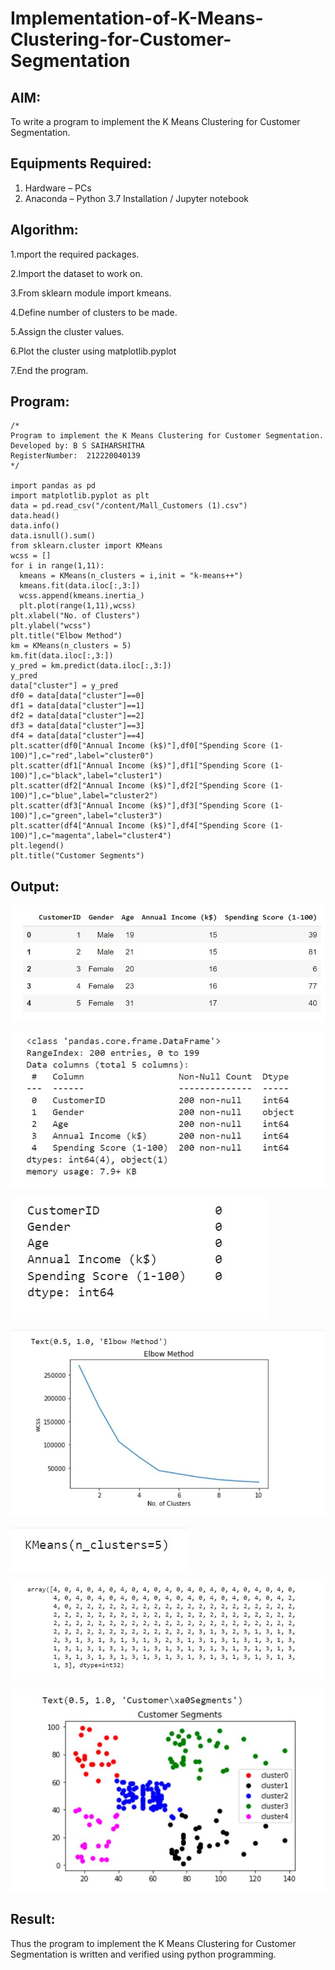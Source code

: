 # Implementation-of-K-Means-Clustering-for-Customer-Segmentation

## AIM:
To write a program to implement the K Means Clustering for Customer Segmentation.

## Equipments Required:
1. Hardware – PCs
2. Anaconda – Python 3.7 Installation / Jupyter notebook

## Algorithm:

1.mport the required packages.

2.Import the dataset to work on.

3.From sklearn module import kmeans.

4.Define number of clusters to be made.

5.Assign the cluster values.

6.Plot the cluster using matplotlib.pyplot

7.End the program.

## Program:
```
/*
Program to implement the K Means Clustering for Customer Segmentation.
Developed by: B S SAIHARSHITHA
RegisterNumber:  212220040139
*/

import pandas as pd
import matplotlib.pyplot as plt
data = pd.read_csv("/content/Mall_Customers (1).csv")
data.head()
data.info()
data.isnull().sum()
from sklearn.cluster import KMeans
wcss = []
for i in range(1,11): 
  kmeans = KMeans(n_clusters = i,init = "k-means++")
  kmeans.fit(data.iloc[:,3:])
  wcss.append(kmeans.inertia_)
  plt.plot(range(1,11),wcss)
plt.xlabel("No. of Clusters")
plt.ylabel("wcss")
plt.title("Elbow Method")
km = KMeans(n_clusters = 5)
km.fit(data.iloc[:,3:])
y_pred = km.predict(data.iloc[:,3:])
y_pred
data["cluster"] = y_pred
df0 = data[data["cluster"]==0]
df1 = data[data["cluster"]==1]
df2 = data[data["cluster"]==2]
df3 = data[data["cluster"]==3]
df4 = data[data["cluster"]==4]
plt.scatter(df0["Annual Income (k$)"],df0["Spending Score (1-100)"],c="red",label="cluster0")
plt.scatter(df1["Annual Income (k$)"],df1["Spending Score (1-100)"],c="black",label="cluster1")
plt.scatter(df2["Annual Income (k$)"],df2["Spending Score (1-100)"],c="blue",label="cluster2")
plt.scatter(df3["Annual Income (k$)"],df3["Spending Score (1-100)"],c="green",label="cluster3")
plt.scatter(df4["Annual Income (k$)"],df4["Spending Score (1-100)"],c="magenta",label="cluster4")
plt.legend()
plt.title("Customer Segments")
```

## Output:

![image](https://github.com/saiharshithabs/Implementation-of-K-Means-Clustering-for-Customer-Segmentation/blob/eb3b99f4632c3458594a6a64e520d01450504e9b/WhatsApp%20Image%202022-11-10%20at%2009.08.20.jpg)

![image](https://github.com/saiharshithabs/Implementation-of-K-Means-Clustering-for-Customer-Segmentation/blob/ed74452dd0715567bcd0e826f323734802c24c70/WhatsApp%20Image%202022-11-10%20at%2009.13.34.jpg)

![image](https://github.com/saiharshithabs/Implementation-of-K-Means-Clustering-for-Customer-Segmentation/blob/3944e23c74d113844e64bb58cb61f1f2a2ec2f18/WhatsApp%20Image%202022-11-10%20at%2009.16.12.jpg)

![image](https://github.com/saiharshithabs/Implementation-of-K-Means-Clustering-for-Customer-Segmentation/blob/8d604b4bbcf6b8bda84a6532d4983341efe4894c/WhatsApp%20Image%202022-11-10%20at%2009.18.04.jpg)

![image](https://github.com/saiharshithabs/Implementation-of-K-Means-Clustering-for-Customer-Segmentation/blob/562536077f8f5b5dba1005a67e527c7d079fcc72/WhatsApp%20Image%202022-11-10%20at%2009.20.10.jpg)

![image](https://github.com/saiharshithabs/Implementation-of-K-Means-Clustering-for-Customer-Segmentation/blob/1a72de3d0c5dcc43ce29bae76e5352409d51e02b/WhatsApp%20Image%202022-11-10%20at%2009.22.44.jpg)

![image](https://github.com/saiharshithabs/Implementation-of-K-Means-Clustering-for-Customer-Segmentation/blob/d4a61d3467b8693b992ed0030d7f9ce7e50a70a2/WhatsApp%20Image%202022-11-10%20at%2009.26.51.jpg)

## Result:
Thus the program to implement the K Means Clustering for Customer Segmentation is written and verified using python programming.
